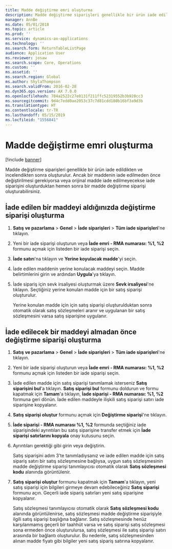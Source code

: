 ```yaml
---
title: Madde değiştirme emri oluşturma
description: Madde değiştirme siparişleri genellikle bir ürün iade edildikten ve incelendikten sonra oluşturulur.
manager: AnnBe
ms.date: 05/01/2018
ms.topic: article
ms.prod: ''
ms.service: dynamics-ax-applications
ms.technology: ''
ms.search.form: ReturnTableListPage
audience: Application User
ms.reviewer: josaw
ms.search.scope: Core, Operations
ms.custom: ''
ms.assetid: ''
ms.search.region: Global
ms.author: ShylaThompson
ms.search.validFrom: 2016-02-28
ms.dyn365.ops.version: AX 7.0.0
ms.openlocfilehash: 784a2522c27e8131f211ffc52319552b3b928cc3
ms.sourcegitcommit: 9d4c7edd0ae2053c37c7d81cdd180b16bf3a9d3b
ms.translationtype: HT
ms.contentlocale: tr-TR
ms.lasthandoff: 05/15/2019
ms.locfileid: "1556841"
---
```

# <a name="create-an-item-replacement-order"></a>Madde değiştirme emri oluşturma 

[!include [banner](../includes/banner.md)]


Madde değiştirme siparişleri genellikle bir ürün iade edildikten ve incelendikten sonra oluşturulur. Ancak bir maddenin iade edilmeden önce değiştirilmesi gerekiyorsa veya orijinal madde iade edilmeyecekse iade siparişini oluşturduktan hemen sonra bir madde değiştirme siparişi oluşturabilirsiniz.

## <a name="create-a-replacement-order-after-you-receive-an-item-that-is-returned"></a>İade edilen bir maddeyi aldığınızda değiştirme siparişi oluşturma

1.  **Satış ve pazarlama** \> **Genel** \> **İade siparişleri** \> **Tüm iade siparişleri**'ne tıklayın.

2.  Yeni bir iade siparişi oluşturun veya **İade emri - RMA numarası: %1, %2** formunu açmak için listeden bir iade siparişi seçin.

3.  **İade satırı**'na tıklayın ve **Yerine koyulacak madde**'yi seçin.

4.  İade edilen maddenin yerine konulacak maddeyi seçin. Madde belirtimlerini girin ve ardından **Uygula**'ya tıklayın.

5.  İade sipariş için sevk irsaliyesi oluşturmak üzere **Sevk irsaliyesi**'ne tıklayın. Seçtiğiniz yerine konulan madde için bir satış siparişi oluşturulur.
    
    Yerine konulan madde için için satış siparişi oluşturulduktan sonra otomatik olarak satış sözleşmeleri aranır ve uygulanan bir satış sözleşmesini varsa satış siparişine uygulanır.

## <a name="create-a-replacement-order-before-you-receive-an-item-that-will-be-returned"></a>İade edilecek bir maddeyi almadan önce değiştirme siparişi oluşturma

1.  **Satış ve pazarlama** \> **Genel** \> **İade siparişleri** \> **Tüm iade siparişleri**'ne tıklayın.

2.  Yeni bir iade siparişi oluşturun veya **İade emri - RMA numarası: %1, %2** formunu açmak için listeden bir iade siparişi seçin.

3.  İade edilen madde için satış siparişi tanımlamak isterseniz **Satış siparişini bul**'a tıklayın. **Satış siparişi bul** formunu doldurun ve formu kapatmak için **Tamam**'a tıklayın, **İade siparişi - RMA numarası: %1, %2** formuna geri dönün. İade edilen maddeyle ilişkili satış siparişi satırı iade siparişine kopyalanır.

4.  **Satış siparişi oluştur** formunu açmak için **Değiştirme siparişi**'ne tıklayın.

5.  **İade siparişi - RMA numarası %1, %2** formunda seçtiğiniz iade siparişindeki ayrıntıları bu satış siparişine transfer etmek için **İade siparişi satırlarını kopyala** onay kutusunu seçin.

6.  Ayrıntıları gerektiği gibi girin veya değiştirin.
    
    Satış siparişini adım 3'te tanımladıysanız ve iade edilen madde için satış sipariş satırı bir satış sözleşmesine bağlıysa, uygun satış sözleşmesinin madde değiştirme siparişi tanımlayıcısı otomatik olarak **Satış sözleşmesi kodu** alanında görüntülenir.

7.  **Satış siparişi oluştur** formunu kapatmak için **Tamam**'a tıklayın, yeni satış siparişi için bilgileri girmeye devam edebileceğiniz **Satış siparişi** formunu açın. Geçerli iade sipariş satırları yeni satış siparişine kopyalanır. 
    
    Satış sözleşmesi tanımlayıcısı otomatik olarak **Satış sözleşmesi kodu** alanında görüntülenirse, satış sözleşmesi madde değiştirme siparişiyle ilgili satış siparişi başlığına bağlanır. Satış sözleşmesinde henüz karşılanmamış geçerli bir taahhüt varsa ve satış siparişi satış sözleşmesi sona ermeden önce oluşturulursa, satış sözleşmesi ile satış siparişi satırı arasında bir bağlantı oluşturulur. Bu nedenle, satış sözleşmesinden alınan madde fiyatı gibi bilgiler yeni satış sipariş satırına kopyalanır. 
  


